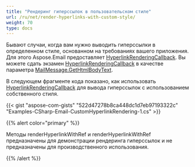 ```yaml
---
title: "Рендеринг гиперссылок в пользовательском стиле"
url: /ru/net/render-hyperlinks-with-custom-style/
weight: 70
type: docs
---
```



Бывают случаи, когда вам нужно выводить гиперссылки в определенном стиле, основанном на требованиях вашего приложения. Для этого Aspose.Email предоставляет [HyperlinkRenderingCallback](https://reference.aspose.com/email/net/aspose.email/hyperlinkrenderingcallback/). Вы можете сдать экзамен [HyperlinkRenderingCallback](https://reference.aspose.com/email/net/aspose.email/hyperlinkrenderingcallback/) в качестве параметра [MailMessage.GetHtmlBodyText](https://reference.aspose.com/email/net/aspose.email/mailmessage/gethtmlbodytext/#gethtmlbodytext).

В следующем фрагменте кода показано, как использовать [HyperlinkRenderingCallback](https://reference.aspose.com/email/net/aspose.email/hyperlinkrenderingcallback/) для вывода гиперссылок с использованием собственного стиля.

{{< gist "aspose-com-gists" "522d47278b8ca448dc1d7eb97193322c" "Examples-CSharp-Email-CustomHyperlinkRendering-1.cs" >}}

{{% alert color="primary" %}}

Методы renderHyperlinkWithRef и renderHyperlinkWithRef предназначены для демонстрации рендеринга гиперссылок и не предназначены для производственного использования.

{{% /alert %}}
